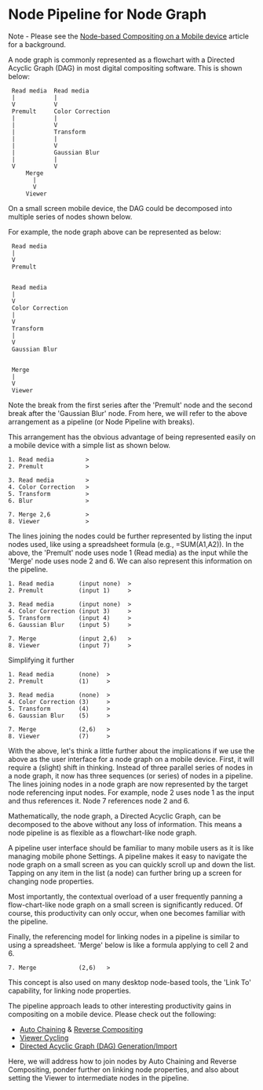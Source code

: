 # Node Pipeline for Node Graph
 
Note - Please see the [Node-based Compositing on a Mobile device](NodeBasedCompositingOnMobile.md) article for a background.
 
A node graph is commonly represented as a flowchart with a Directed Acyclic Graph (DAG) in most digital compositing software. This is shown below:
  
     Read media  Read media
     |           |     
     V           V     
     Premult     Color Correction
     |           |
     |           V
     |           Transform
     |           |
     |           V
     |           Gaussian Blur
     |           |
     V           V
         Merge
           |
           V
         Viewer
   
On a small screen mobile device, the DAG could be decomposed into multiple series of nodes shown below. 

For example, the node graph above can be represented as below:
  
     Read media
     |                
     V               
     Premult     

  
     Read media
     |              
     V             
     Color Correction
     |           
     V
     Transform
     |           
     V          
     Gaussian Blur      
     
     
     Merge
     |
     V
     Viewer
  
Note the break from the first series after the 'Premult' node and the second break after the 'Gaussian Blur' node. From here, we will refer to the above arrangement as a pipeline (or Node Pipeline with breaks).

This arrangement has the obvious advantage of being represented easily on a mobile device with a simple list as shown below.
  
    1. Read media         >
    2. Premult            >
  
    3. Read media         >
    4. Color Correction   >
    5. Transform          >
    6. Blur               >
  
    7. Merge 2,6          >
    8. Viewer             >
  
The lines joining the nodes could be further represented by listing the input nodes used, like using a spreadsheet formula (e.g., =SUM(A1,A2)). In the above, the 'Premult' node uses node 1 (Read media) as the input while the 'Merge' node uses node 2 and 6. We can also represent this information on the pipeline.
    
    1. Read media       (input none)  >
    2. Premult          (input 1)     >
  
    3. Read media       (input none)  >
    4. Color Correction (input 3)     >
    5. Transform        (input 4)     >
    6. Gaussian Blur    (input 5)     >
  
    7. Merge            (input 2,6)   >
    8. Viewer           (input 7)     >
  
Simplifying it further
  
    1. Read media       (none)  >
    2. Premult          (1)     >
  
    3. Read media       (none)  >
    4. Color Correction (3)     >
    5. Transform        (4)     >
    6. Gaussian Blur    (5)     >
  
    7. Merge            (2,6)   >
    8. Viewer           (7)     >
  
With the above, let's think a little further about the implications if we use the above as the user interface for a node graph on a mobile device. First, it will require a (slight) shift in thinking. Instead of three parallel series of nodes in a node graph, it now has three sequences (or series) of nodes in a pipeline. The lines joining nodes in a node graph are now represented by the target node referencing input nodes. For example, node 2 uses node 1 as the input and thus references it. Node 7 references node 2 and 6.

Mathematically, the node graph, a Directed Acyclic Graph, can be decomposed to the above without any loss of information. This means a node pipeline is as flexible as a flowchart-like node graph.
  
A pipeline user interface should be familiar to many mobile users as it is like managing mobile phone Settings. A pipeline makes it easy to navigate the node graph on a small screen as you can quickly scroll up and down the list. Tapping on any item in the list (a node) can further bring up a screen for changing node properties. 

Most importantly, the contextual overload of a user frequently panning a flow-chart-like node graph on a small screen is significantly reduced. Of course, this productivity can only occur, when one becomes familiar with the pipeline.  

Finally, the referencing model for linking nodes in a pipeline is similar to using a spreadsheet. 'Merge' below is like a formula applying to cell 2 and 6.

    7. Merge            (2,6)   >

This concept is also used on many desktop node-based tools, the 'Link To' capability, for linking node properties.
 
The pipeline approach leads to other interesting productivity gains in compositing on a mobile device. Please check out the following:
 
  * [Auto Chaining](AutoChaining.md) & [Reverse Compositing](ReverseCompositing.md)
  * [Viewer Cycling](ViewerCycling.md)
  * [Directed Acyclic Graph (DAG) Generation/Import](DirectedAcyclicGraphGeneration.md)
 
Here, we will address how to join nodes by Auto Chaining and Reverse Compositing, ponder further on linking node properties, and also about setting the Viewer to intermediate nodes in the pipeline.


